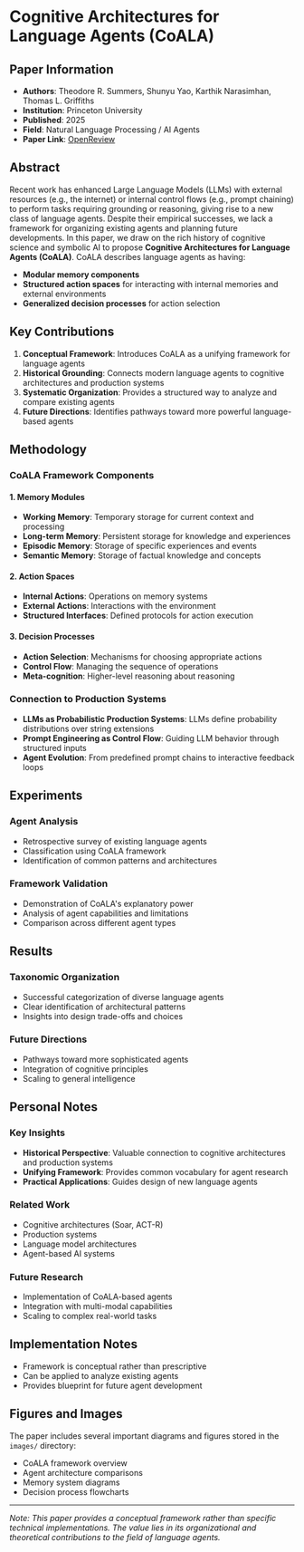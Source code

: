 # Cognitive Architectures for Language Agents (CoALA)

## Paper Information
- **Authors**: Theodore R. Summers, Shunyu Yao, Karthik Narasimhan, Thomas L. Griffiths
- **Institution**: Princeton University
- **Published**: 2025
- **Field**: Natural Language Processing / AI Agents
- **Paper Link**: [OpenReview](https://openreview.net/forum?id=1i6ZCvflQJ)

## Abstract

Recent work has enhanced Large Language Models (LLMs) with external resources (e.g., the internet) or internal control flows (e.g., prompt chaining) to perform tasks requiring grounding or reasoning, giving rise to a new class of language agents. Despite their empirical successes, we lack a framework for organizing existing agents and planning future developments. In this paper, we draw on the rich history of cognitive science and symbolic AI to propose **Cognitive Architectures for Language Agents (CoALA)**. CoALA describes language agents as having:

- **Modular memory components**
- **Structured action spaces** for interacting with internal memories and external environments
- **Generalized decision processes** for action selection

## Key Contributions

1. **Conceptual Framework**: Introduces CoALA as a unifying framework for language agents
2. **Historical Grounding**: Connects modern language agents to cognitive architectures and production systems
3. **Systematic Organization**: Provides a structured way to analyze and compare existing agents
4. **Future Directions**: Identifies pathways toward more powerful language-based agents

## Methodology

### CoALA Framework Components

#### 1. Memory Modules
- **Working Memory**: Temporary storage for current context and processing
- **Long-term Memory**: Persistent storage for knowledge and experiences
- **Episodic Memory**: Storage of specific experiences and events
- **Semantic Memory**: Storage of factual knowledge and concepts

#### 2. Action Spaces
- **Internal Actions**: Operations on memory systems
- **External Actions**: Interactions with the environment
- **Structured Interfaces**: Defined protocols for action execution

#### 3. Decision Processes
- **Action Selection**: Mechanisms for choosing appropriate actions
- **Control Flow**: Managing the sequence of operations
- **Meta-cognition**: Higher-level reasoning about reasoning

### Connection to Production Systems
- **LLMs as Probabilistic Production Systems**: LLMs define probability distributions over string extensions
- **Prompt Engineering as Control Flow**: Guiding LLM behavior through structured inputs
- **Agent Evolution**: From predefined prompt chains to interactive feedback loops

## Experiments

### Agent Analysis
- Retrospective survey of existing language agents
- Classification using CoALA framework
- Identification of common patterns and architectures

### Framework Validation
- Demonstration of CoALA's explanatory power
- Analysis of agent capabilities and limitations
- Comparison across different agent types

## Results

### Taxonomic Organization
- Successful categorization of diverse language agents
- Clear identification of architectural patterns
- Insights into design trade-offs and choices

### Future Directions
- Pathways toward more sophisticated agents
- Integration of cognitive principles
- Scaling to general intelligence

## Personal Notes

### Key Insights
- **Historical Perspective**: Valuable connection to cognitive architectures and production systems
- **Unifying Framework**: Provides common vocabulary for agent research
- **Practical Applications**: Guides design of new language agents

### Related Work
- Cognitive architectures (Soar, ACT-R)
- Production systems
- Language model architectures
- Agent-based AI systems

### Future Research
- Implementation of CoALA-based agents
- Integration with multi-modal capabilities
- Scaling to complex real-world tasks

## Implementation Notes

- Framework is conceptual rather than prescriptive
- Can be applied to analyze existing agents
- Provides blueprint for future agent development

## Figures and Images

The paper includes several important diagrams and figures stored in the `images/` directory:
- CoALA framework overview
- Agent architecture comparisons
- Memory system diagrams
- Decision process flowcharts

---

*Note: This paper provides a conceptual framework rather than specific technical implementations. The value lies in its organizational and theoretical contributions to the field of language agents.*